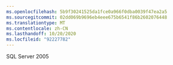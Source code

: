 ```yaml
---
ms.openlocfilehash: 5b9f30241525da1fce0a966f0dba0039f47ea2a5
ms.sourcegitcommit: 02dd069b9696eb4eee675b6541f86b2602076448
ms.translationtype: MT
ms.contentlocale: zh-CN
ms.lasthandoff: 10/20/2020
ms.locfileid: "92227782"
---
```

SQL Server 2005